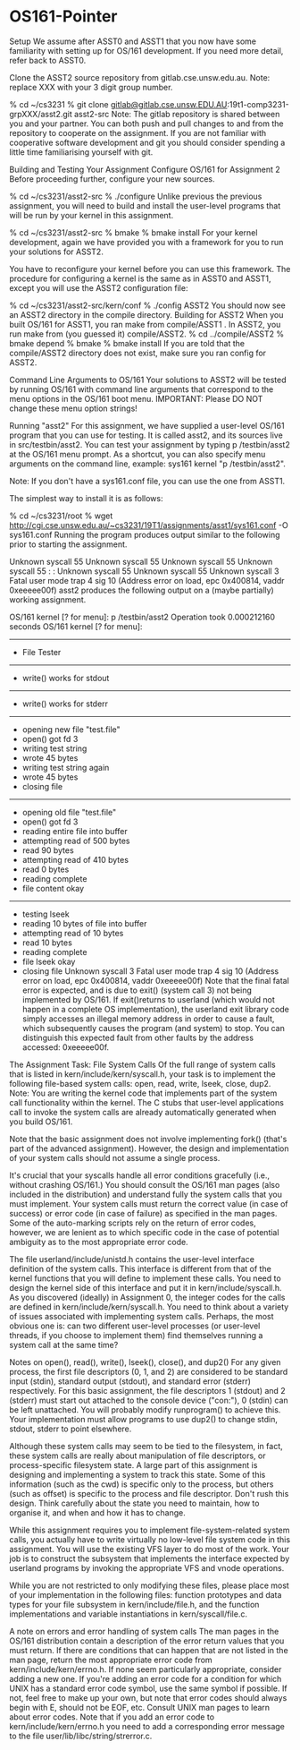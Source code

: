 # OS161-Pointer

Setup
We assume after ASST0 and ASST1 that you now have some familiarity with setting up for OS/161 development. If you need more detail, refer back to ASST0.

Clone the ASST2 source repository from gitlab.cse.unsw.edu.au. Note: replace XXX with your 3 digit group number.

% cd ~/cs3231
% git clone gitlab@gitlab.cse.unsw.EDU.AU:19t1-comp3231-grpXXX/asst2.git asst2-src
Note: The gitlab repository is shared between you and your partner. You can both push and pull changes to and from the repository to cooperate on the assignment. If you are not familiar with cooperative software development and git you should consider spending a little time familiarising yourself with git.

Building and Testing Your Assignment
Configure OS/161 for Assignment 2
Before proceeding further, configure your new sources.

% cd ~/cs3231/asst2-src
% ./configure
Unlike previous the previous assignment, you will need to build and install the user-level programs that will be run by your kernel in this assignment.

% cd ~/cs3231/asst2-src
% bmake
% bmake install
For your kernel development, again we have provided you with a framework for you to run your solutions for ASST2.

You have to reconfigure your kernel before you can use this framework. The procedure for configuring a kernel is the same as in ASST0 and ASST1, except you will use the ASST2 configuration file:

% cd ~/cs3231/asst2-src/kern/conf
% ./config ASST2
You should now see an ASST2 directory in the compile directory.
Building for ASST2
When you built OS/161 for ASST1, you ran make from compile/ASST1 . In ASST2, you run make from (you guessed it) compile/ASST2.
% cd ../compile/ASST2
% bmake depend
% bmake
% bmake install
If you are told that the compile/ASST2 directory does not exist, make sure you ran config for ASST2.

Command Line Arguments to OS/161
Your solutions to ASST2 will be tested by running OS/161 with command line arguments that correspond to the menu options in the OS/161 boot menu.
IMPORTANT: Please DO NOT change these menu option strings!

Running "asst2"
For this assignment, we have supplied a user-level OS/161 program that you can use for testing. It is called asst2, and its sources live in src/testbin/asst2.
You can test your assignment by typing p /testbin/asst2 at the OS/161 menu prompt. As a shortcut, you can also specify menu arguments on the command line, example: sys161 kernel "p /testbin/asst2". 

Note: If you don't have a sys161.conf file, you can use the one from ASST1.

The simplest way to install it is as follows:

% cd ~/cs3231/root
% wget http://cgi.cse.unsw.edu.au/~cs3231/19T1/assignments/asst1/sys161.conf -O sys161.conf
Running the program produces output similar to the following prior to starting the assignment.

Unknown syscall 55
Unknown syscall 55
Unknown syscall 55
Unknown syscall 55
     :
     :
Unknown syscall 55
Unknown syscall 55
Unknown syscall 3
Fatal user mode trap 4 sig 10 (Address error on load, epc 0x400814, vaddr 0xeeeee00f) 
asst2 produces the following output on a (maybe partially) working assignment.
 
OS/161 kernel [? for menu]: p /testbin/asst2
Operation took 0.000212160 seconds
OS/161 kernel [? for menu]:
**********
* File Tester
**********
* write() works for stdout
**********
* write() works for stderr
**********
* opening new file "test.file"
* open() got fd 3
* writing test string
* wrote 45 bytes
* writing test string again
* wrote 45 bytes
* closing file
**********
* opening old file "test.file"
* open() got fd 3
* reading entire file into buffer
* attempting read of 500 bytes
* read 90 bytes
* attempting read of 410 bytes
* read 0 bytes
* reading complete
* file content okay
**********
* testing lseek
* reading 10 bytes of file into buffer
* attempting read of 10 bytes
* read 10 bytes
* reading complete
* file lseek  okay
* closing file
Unknown syscall 3
Fatal user mode trap 4 sig 10 (Address error on load, epc 0x400814, vaddr 0xeeeee00f)
Note that the final fatal error is expected, and is due to exit() (system call 3) not being implemented by OS/161. If exit()returns to userland (which would not happen in a complete OS implementation), the userland exit library code simply accesses an illegal memory address in order to cause a fault, which subsequently causes the program (and system) to stop. You can distinguish this expected fault from other faults by the address accessed: 0xeeeee00f.

The Assignment Task: File System Calls
Of the full range of system calls that is listed in kern/include/kern/syscall.h, your task is to implement the following file-based system calls: open, read, write, lseek, close, dup2. Note: You are writing the kernel code that implements part of the system call functionality within the kernel. The C stubs that user-level applications call to invoke the system calls are already automatically generated when you build OS/161.

Note that the basic assignment does not involve implementing fork() (that's part of the advanced assignment). However, the design and implementation of your system calls should not assume a single process.

It's crucial that your syscalls handle all error conditions gracefully (i.e., without crashing OS/161.) You should consult the OS/161 man pages (also included in the distribution) and understand fully the system calls that you must implement. Your system calls must return the correct value (in case of success) or error code (in case of failure) as specified in the man pages. Some of the auto-marking scripts rely on the return of error codes, however, we are lenient as to which specific code in the case of potential ambiguity as to the most appropriate error code.

The file userland/include/unistd.h contains the user-level interface definition of the system calls. This interface is different from that of the kernel functions that you will define to implement these calls. You need to design the kernel side of this interface and put it in kern/include/syscall.h. As you discovered (ideally) in Assignment 0, the integer codes for the calls are defined in kern/include/kern/syscall.h. You need to think about a variety of issues associated with implementing system calls. Perhaps, the most obvious one is: can two different user-level processes (or user-level threads, if you choose to implement them) find themselves running a system call at the same time?

Notes on open(), read(), write(), lseek(), close(), and dup2()
For any given process, the first file descriptors (0, 1, and 2) are considered to be standard input (stdin), standard output (stdout), and standard error (stderr) respectively. For this basic assignment, the file descriptors 1 (stdout) and 2 (stderr) must start out attached to the console device ("con:"), 0 (stdin) can be left unattached. You will probably modify runprogram() to achieve this. Your implementation must allow programs to use dup2() to change stdin, stdout, stderr to point elsewhere.

Although these system calls may seem to be tied to the filesystem, in fact, these system calls are really about manipulation of file descriptors, or process-specific filesystem state. A large part of this assignment is designing and implementing a system to track this state. Some of this information (such as the cwd) is specific only to the process, but others (such as offset) is specific to the process and file descriptor. Don't rush this design. Think carefully about the state you need to maintain, how to organise it, and when and how it has to change.

While this assignment requires you to implement file-system-related system calls, you actually have to write virtually no low-level file system code in this assignment. You will use the existing VFS layer to do most of the work. Your job is to construct the subsystem that implements the interface expected by userland programs by invoking the appropriate VFS and vnode operations.

While you are not restricted to only modifying these files, please place most of your implementation in the following files: function prototypes and data types for your file subsystem in kern/include/file.h, and the function implementations and variable instantiations in kern/syscall/file.c.

A note on errors and error handling of system calls
The man pages in the OS/161 distribution contain a description of the error return values that you must return. If there are conditions that can happen that are not listed in the man page, return the most appropriate error code from kern/include/kern/errno.h. If none seem particularly appropriate, consider adding a new one. If you're adding an error code for a condition for which UNIX has a standard error code symbol, use the same symbol if possible. If not, feel free to make up your own, but note that error codes should always begin with E, should not be EOF, etc. Consult UNIX man pages to learn about error codes. Note that if you add an error code to kern/include/kern/errno.h you need to add a corresponding error message to the file user/lib/libc/string/strerror.c.

